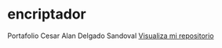 # encriptador
Portafolio Cesar Alan Delgado Sandoval
<a href="https://cesar-alan-delgado-sandoval.github.io/encriptador/"> Visualiza mi repositorio</a>
